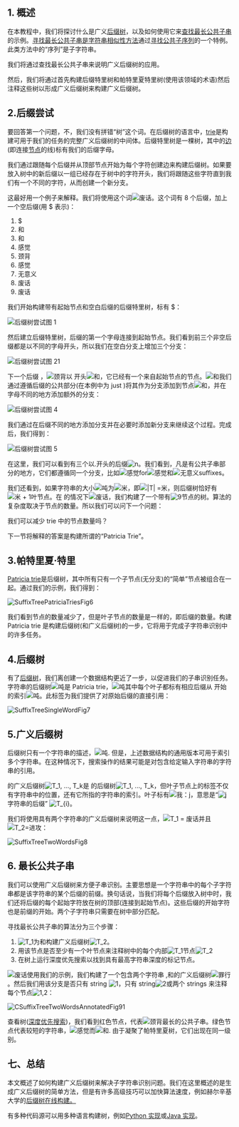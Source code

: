 ## 1. 概述

在本教程中，我们将探讨什么是广义[后缀树](http://web.stanford.edu/class/archive/cs/cs166/cs166.1146/lectures/10/Small10.pdf)，以及如何使用它来[查找最长公共子串](https://en.wikipedia.org/wiki/Longest_common_substring_problem)的示例。[寻找最长公共子串是字符串相似性方法](https://www.baeldung.com/cs/string-similarity-edit-distance)通过[寻找公共子序列](https://www.baeldung.com/cs/string-similarity-sequence-based)的一个特例。 此类方法中的“序列”是子字符串。

我们将通过查找最长公共子串来说明广义后缀树的应用。

然后，我们将通过首先构建后缀特里树和帕特里夏特里树(使用该领域的术语)然后注释这些树以形成广义后缀树来构建广义后缀树。

## 2.后缀尝试

要回答第一个问题，不，我们没有拼错“树”这个词。在后缀树的语言中，[trie](https://www.baeldung.com/cs/tries-prefix-trees)是构建可用于我们的任务的完整广义后缀树的中间体。后缀特里树是一棵树，其中的[边](https://www.baeldung.com/cs/graph-theory-intro#1-the-definition-of-a-graph)(即连接[节点](https://www.baeldung.com/cs/graph-theory-intro#1-the-definition-of-a-graph)的线)标有我们的后缀字母。

我们通过跟随每个后缀并从顶部节点开始为每个字符创建边来构建后缀树。如果要放入树中的新后缀以一组已经存在于树中的字符开头，我们将跟随这些字符直到我们有一个不同的字符，从而创建一个新分支。

这最好用一个例子来解释。我们将使用这个词![废话](https://www.baeldung.com/wp-content/ql-cache/quicklatex.com-27e405dfe820eb8de85445d9397a9046_l3.svg)。这个词有 8 个后缀，加上一个空后缀(用 $ 表示)：

1.  $
2.  和
3.  和
4.  感觉
5.  颈背
6.  感觉
7.  无意义
8.  废话
9.  废话

我们开始构建带有起始节点和空白后缀的后缀特里树，标有 $：

![后缀树尝试图 1](https://www.baeldung.com/wp-content/uploads/sites/4/2021/03/SuffixTreeTriesFig1.svg)

然后建立后缀特里树，后缀的第一个字母连接到起始节点。我们看到前三个非空后缀都是以不同的字母开头，所以我们在空白分支上增加三个分支：

![后缀树尝试图 21](https://www.baeldung.com/wp-content/uploads/sites/4/2021/03/SuffixTreeTriesFig21.svg)

下一个后缀 ，![颈背](https://www.baeldung.com/wp-content/ql-cache/quicklatex.com-b8987a54b9613ee20783c108d859277d_l3.svg)以 开头![和](https://www.baeldung.com/wp-content/ql-cache/quicklatex.com-558a73dc6903ad0c33580b0ce9f110d9_l3.svg)，它已经有一个来自起始节点的节点。![和](https://www.baeldung.com/wp-content/ql-cache/quicklatex.com-558a73dc6903ad0c33580b0ce9f110d9_l3.svg)我们通过遵循后缀的公共部分(在本例中为 just )将其作为分支添加到节点![和](https://www.baeldung.com/wp-content/ql-cache/quicklatex.com-558a73dc6903ad0c33580b0ce9f110d9_l3.svg)，并在字母不同的地方添加额外的分支：

![后缀树尝试图 4](https://www.baeldung.com/wp-content/uploads/sites/4/2021/03/SuffixTreeTriesFig4.svg)

我们通过在后缀不同的地方添加分支并在必要时添加新分支来继续这个过程。完成后，我们得到：

![后缀树尝试图 5](https://www.baeldung.com/wp-content/uploads/sites/4/2021/03/SuffixTreeTriesFig5.svg)

在这里，我们可以看到有三个以.开头的后缀![n](https://www.baeldung.com/wp-content/ql-cache/quicklatex.com-ec4217f4fa5fcd92a9edceba0e708cf7_l3.svg)。我们看到，凡是有公共子串部分的地方，它们都遵循同一个分支，比如![感觉](https://www.baeldung.com/wp-content/ql-cache/quicklatex.com-8053bf8b6f733d38da407fb193e76420_l3.svg)for![感觉](https://www.baeldung.com/wp-content/ql-cache/quicklatex.com-8053bf8b6f733d38da407fb193e76420_l3.svg)和![无意义](https://www.baeldung.com/wp-content/ql-cache/quicklatex.com-dc469c196f42941b79a58136eee33865_l3.svg)suffixes。

我们还看到，如果字符串的大小![吨](https://www.baeldung.com/wp-content/ql-cache/quicklatex.com-7e093fd43ad2c244140c11afe4d4bdff_l3.svg)为![米](https://www.baeldung.com/wp-content/ql-cache/quicklatex.com-fdc40b8ad1cdad0aab9d632215459d28_l3.svg)，即![|T|  =米](https://www.baeldung.com/wp-content/ql-cache/quicklatex.com-e9f42f42f531baf0a2dedce12a16a452_l3.svg)，则后缀树恰好有![米 + 1](https://www.baeldung.com/wp-content/ql-cache/quicklatex.com-90755dc3aa93e91631e39631eeb01c40_l3.svg)叶节点。在 的情况下![废话](https://www.baeldung.com/wp-content/ql-cache/quicklatex.com-27e405dfe820eb8de85445d9397a9046_l3.svg)，我们构建了一个带有![9](https://www.baeldung.com/wp-content/ql-cache/quicklatex.com-824dc08b6ac6c7e5c07f1113ebaab27b_l3.svg)节点的树。算法的复杂度取决于节点的数量。所以我们可以问下一个问题：

我们可以减少 trie 中的节点数量吗？

下一节将解释的答案是构建所谓的“Patricia Trie”。

##  3.帕特里夏·特里

[Patricia trie](https://www.youtube.com/watch?v=jXAHLqQthKw)是后缀树，其中所有只有一个子节点(无分支)的“简单”节点被组合在一起。通过我们的示例，我们得到：

![SuffixTreePatriciaTriesFig6](https://www.baeldung.com/wp-content/uploads/sites/4/2021/03/SuffixTreePatriciaTriesFig6.svg)

我们看到节点的数量减少了，但是叶子节点的数量是一样的，即后缀的数量。构建 Patricia trie 是构建后缀树(和广义后缀树)的一步，它将用于完成子字符串识别中的许多任务。

## 4.后缀树

有了[后缀树](http://www.cse.chalmers.se/edu/year/2018/course/DAT037/slides/12-tries.pdf)，我们离创建一个数据结构更近了一步，以促进我们的子串识别任务。字符串的后缀树![吨](https://www.baeldung.com/wp-content/ql-cache/quicklatex.com-7e093fd43ad2c244140c11afe4d4bdff_l3.svg)是 Patricia trie，![吨](https://www.baeldung.com/wp-content/ql-cache/quicklatex.com-7e093fd43ad2c244140c11afe4d4bdff_l3.svg)其中每个叶子都标有相应后缀从 开始的索引![吨](https://www.baeldung.com/wp-content/ql-cache/quicklatex.com-7e093fd43ad2c244140c11afe4d4bdff_l3.svg)。此标签为我们提供了对原始后缀的直接引用：

![SuffixTreeSingleWordFig7](https://www.baeldung.com/wp-content/uploads/sites/4/2021/03/SuffixTreeSingleWordFig7.svg)

## 5.广义后缀树

后缀树只有一个字符串的描述，![吨](https://www.baeldung.com/wp-content/ql-cache/quicklatex.com-7e093fd43ad2c244140c11afe4d4bdff_l3.svg). 但是，上述数据结构的通用版本可用于索引多个字符串。在这种情况下，搜索操作的结果可能是对包含给定输入字符串的字符串的引用。

的广义后缀树![T_1, ..., T_k](https://www.baeldung.com/wp-content/ql-cache/quicklatex.com-b2cbf98f3596efe7538fdf8e19bfb206_l3.svg)是 的后缀树![T_1, ..., T_k](https://www.baeldung.com/wp-content/ql-cache/quicklatex.com-b2cbf98f3596efe7538fdf8e19bfb206_l3.svg)，但叶子节点上的标签不仅有字符串中的位置，还有它所指的字符串的索引。叶子标有![我：j](https://www.baeldung.com/wp-content/ql-cache/quicklatex.com-1ef86ed317c3e2b79204cd681172f682_l3.svg)，意思是“![j](https://www.baeldung.com/wp-content/ql-cache/quicklatex.com-b09880662630fc49b25d42badb906d51_l3.svg)字符串的后缀” ![T_{i}](https://www.baeldung.com/wp-content/ql-cache/quicklatex.com-e116b5977bf569e89a55ee9cb0d2a491_l3.svg)。

我们将使用具有两个字符串的广义后缀树来说明这一点，![T_1 = 废话](https://www.baeldung.com/wp-content/ql-cache/quicklatex.com-8bcd043f58d21a8ab4af00ac06a26bb4_l3.svg)并且![T_2=进攻](https://www.baeldung.com/wp-content/ql-cache/quicklatex.com-7ac28a947e8bf7a7e1f21bbe20eca264_l3.svg)：

![SuffixTreeTwoWordsFig8](https://www.baeldung.com/wp-content/uploads/sites/4/2021/03/SuffixTreeTwoWordsFig8.svg)

## 6. 最长公共子串

我们可以使用广义后缀树来方便子串识别。主要思想是一个字符串中的每个子字符串都是该字符串的某个后缀的前缀。换句话说，当我们将每个后缀放入树中时，我们还将后缀的每个起始字符放在树的顶部(连接到起始节点)。这些后缀的开始字符也是前缀的开始。两个子字符串只需要在树中部分匹配。

寻找最长公共子串的算法分为三个步骤：

1.  ![T_1](https://www.baeldung.com/wp-content/ql-cache/quicklatex.com-ec8778d98f0107e9a26a458ab374a6ca_l3.svg)为和构建广义后缀树![T_2](https://www.baeldung.com/wp-content/ql-cache/quicklatex.com-4f678f31d7f67e2217e8a32aece7b91b_l3.svg)。
2.  用该节点是否至少有一个叶节点来注释树中的每个内部![T_1](https://www.baeldung.com/wp-content/ql-cache/quicklatex.com-ec8778d98f0107e9a26a458ab374a6ca_l3.svg)节点![T_2](https://www.baeldung.com/wp-content/ql-cache/quicklatex.com-4f678f31d7f67e2217e8a32aece7b91b_l3.svg)
3.  在树上运行深度优先搜索以找到具有最高字符串深度的标记节点。

![废话](https://www.baeldung.com/wp-content/ql-cache/quicklatex.com-27e405dfe820eb8de85445d9397a9046_l3.svg)使用我们的示例，我们构建了一个包含两个字符串 ,和的广义后缀树![罪行](https://www.baeldung.com/wp-content/ql-cache/quicklatex.com-f246802c5e3f3d0a18183b7b063fc995_l3.svg)。然后我们用该分支是否只有 string ![1](https://www.baeldung.com/wp-content/ql-cache/quicklatex.com-69a7c7fb1023d315f416440bca10d849_l3.svg)，只有 string![2](https://www.baeldung.com/wp-content/ql-cache/quicklatex.com-8c267d62c3d7048247917e13baec69a5_l3.svg)或两个 strings 来注释每个节点![1,2](https://www.baeldung.com/wp-content/ql-cache/quicklatex.com-d7fd1f76fb774a89790ae5a4d4c7d84b_l3.svg)：

![CSuffixTreeTwoWordsAnnotatedFig91](https://www.baeldung.com/wp-content/uploads/sites/4/2021/03/CSuffixTreeTwoWordsAnnotatedFig91.svg)

查看树([深度优先搜索](https://www.baeldung.com/cs/depth-first-search-intro))，我们看到红色节点，代表![颈背](https://www.baeldung.com/wp-content/ql-cache/quicklatex.com-b8987a54b9613ee20783c108d859277d_l3.svg)最长的公共子串。绿色节点代表较短的字符串，![感觉](https://www.baeldung.com/wp-content/ql-cache/quicklatex.com-8053bf8b6f733d38da407fb193e76420_l3.svg)而![和](https://www.baeldung.com/wp-content/ql-cache/quicklatex.com-235dcd29a93d666c2382411685cc7f8a_l3.svg). 由于凝聚了帕特里夏树，它们出现在同一级别。

## 七、总结

本文概述了如何构建广义后缀树来解决子字符串识别问题。我们在这里概述的是生成广义后缀树的简单方法，但是有许多高级技巧可以加快算法速度，例如赫尔辛基大学的[后缀树在线构建。](https://www.cs.helsinki.fi/u/ukkonen/SuffixT1withFigs.pdf)

有多种代码源可以用多种语言构建树，例如[Python 实现](https://github.com/cceh/suffix-tree)或[Java 实现](https://github.com/abahgat/suffixtree)。